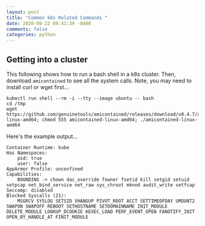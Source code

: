 ```yaml
---
layout: post
title: "Common k8s Related Commands "
date: 2020-08-22 09:41:39 -0400
comments: false
categories: python
---
```


## Getting into a cluster

This following shows how to run a bash shell in
a k8s cluster. Then, download `amicontained` to see
all the system calls. Note, you may need to install
curl or wget first...

```
kubectl run shell --rm -i --tty --image ubuntu -- bash
cd /tmp
wget https://github.com/genuinetools/amicontained/releases/download/v0.4.7/amicontained-linux-amd64; chmod 555 amicontained-linux-amd64; ./amicontained-linux-amd64

```

Here's the example output...

```
Container Runtime: kube
Has Namespaces:
	pid: true
	user: false
AppArmor Profile: unconfined
Capabilities:
	BOUNDING -> chown dac_override fowner fsetid kill setgid setuid setpcap net_bind_service net_raw sys_chroot mknod audit_write setfcap
Seccomp: disabled
Blocked Syscalls (21):
	MSGRCV SYSLOG SETSID VHANGUP PIVOT_ROOT ACCT SETTIMEOFDAY UMOUNT2 SWAPON SWAPOFF REBOOT SETHOSTNAME SETDOMAINNAME INIT_MODULE DELETE_MODULE LOOKUP_DCOOKIE KEXEC_LOAD PERF_EVENT_OPEN FANOTIFY_INIT OPEN_BY_HANDLE_AT FINIT_MODULE


```

<script>(function(d, s, id) {
  var js, fjs = d.getElementsByTagName(s)[0];
  if (d.getElementById(id)) return;
  js = d.createElement(s); js.id = id;
  js.src = "//connect.facebook.net/en_US/sdk.js#xfbml=1&version=v2.8&appId=671657696349259";
  fjs.parentNode.insertBefore(js, fjs);
}(document, 'script', 'facebook-jssdk'));</script>

<!--  Enter text below, if you want -->
